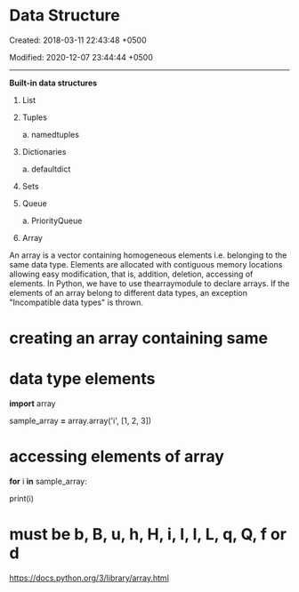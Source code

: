 # Data Structure

Created: 2018-03-11 22:43:48 +0500

Modified: 2020-12-07 23:44:44 +0500

---

**Built-in data structures**

1.  List

2.  Tuples

    a.  namedtuples

3.  Dictionaries

    a.  defaultdict

4.  Sets

5.  Queue

    a.  PriorityQueue

6.  Array

An array is a vector containing homogeneous elements i.e. belonging to the same data type. Elements are allocated with contiguous memory locations allowing easy modification, that is, addition, deletion, accessing of elements. In Python, we have to use thearraymodule to declare arrays. If the elements of an array belong to different data types, an exception "Incompatible data types" is thrown.



# creating an array containing same

# data type elements

**import** array



sample_array **=** array.array('i', [1, 2, 3])



# accessing elements of array

**for** i **in** sample_array:

print(i)



# must be b, B, u, h, H, i, I, l, L, q, Q, f or d



<https://docs.python.org/3/library/array.html>
